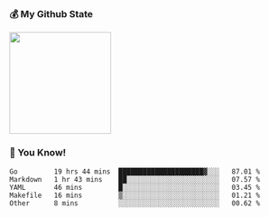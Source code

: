 ### :moneybag: My Github State

<img height="180em" src="https://github-readme-stats.vercel.app/api?username=G-Asura&show_icons=true&hide_border=true&count_private=true&include_all_commits=true" />

### :pill: You Know!
<!--START_SECTION:waka-->

```text
Go         19 hrs 44 mins  █████████████████████▓░░░   87.01 %
Markdown   1 hr 43 mins    ██░░░░░░░░░░░░░░░░░░░░░░░   07.57 %
YAML       46 mins         █░░░░░░░░░░░░░░░░░░░░░░░░   03.45 %
Makefile   16 mins         ▒░░░░░░░░░░░░░░░░░░░░░░░░   01.21 %
Other      8 mins          ░░░░░░░░░░░░░░░░░░░░░░░░░   00.62 %
```

<!--END_SECTION:waka-->

<!--
**G-Asura/G-Asura** is a ✨ _special_ ✨ repository because its `README.md` (this file) appears on your GitHub profile.

Here are some ideas to get you started:

- 🔭 I’m currently working on ...
- 🌱 I’m currently learning ...
- 👯 I’m looking to collaborate on ...
- 🤔 I’m looking for help with ...
- 💬 Ask me about ...
- 📫 How to reach me: ...
- 😄 Pronouns: ...
- ⚡ Fun fact: ...
-->
